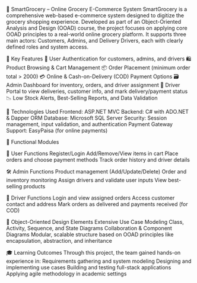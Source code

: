 🛒 SmartGrocery – Online Grocery E-Commerce System
SmartGrocery is a comprehensive web-based e-commerce system designed to digitize the grocery shopping experience. Developed as part of an Object-Oriented Analysis and Design (OOAD) course, the project focuses on applying core OOAD principles to a real-world online grocery platform. It supports three main actors: Customers, Admins, and Delivery Drivers, each with clearly defined roles and system access.

📌 Key Features
🔐 User Authentication for customers, admins, and drivers
🛍️ Product Browsing & Cart Management
📦 Order Placement (minimum order total > 2000)
💳 Online & Cash-on-Delivery (COD) Payment Options
🗃️ Admin Dashboard for inventory, orders, and driver assignment
🚚 Driver Portal to view deliveries, customer info, and mark delivery/payment status
📉 Low Stock Alerts, Best-Selling Reports, and Data Validation

🧠 Technologies Used
Frontend: ASP.NET MVC
Backend: C# with ADO.NET & Dapper ORM
Database: Microsoft SQL Server
Security: Session management, input validation, and authentication
Payment Gateway Support: EasyPaisa (for online payments)

🧾 Functional Modules

👤 User Functions
Register/Login
Add/Remove/View items in cart
Place orders and choose payment methods
Track order history and driver details

🛠️ Admin Functions
Product management (Add/Update/Delete)
Order and inventory monitoring
Assign drivers and validate user inputs
View best-selling products

🚗 Driver Functions
Login and view assigned orders
Access customer contact and address
Mark orders as delivered and payments received (for COD)

🧰 Object-Oriented Design Elements
Extensive Use Case Modeling
Class, Activity, Sequence, and State Diagrams
Collaboration & Component Diagrams
Modular, scalable structure based on OOAD principles like encapsulation, abstraction, and inheritance

🎓 Learning Outcomes
Through this project, the team gained hands-on experience in:
Requirements gathering and system modeling
Designing and implementing use cases
Building and testing full-stack applications
Applying agile methodology in academic settings

